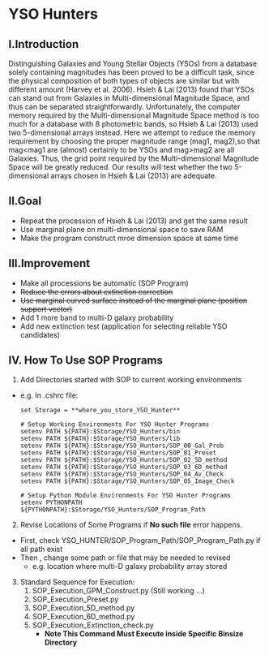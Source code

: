 # **YSO Hunters**
## **I.Introduction**
Distinguishing Galaxies and Young Stellar Objects (YSOs) from a database solely containing magnitudes has been proved to be a difficult task, since the physical composition of both types of objects are similar but with different amount (Harvey et al. 2006). Hsieh & Lai (2013) found that YSOs can stand out from Galaxies in Multi-dimensional Magnitude Space, and thus can be separated straightforwardly. Unfortunately, the computer memory required by the Multi-dimensional Magnitude Space method is too much for a database with 8 photometric bands, so Hsieh & Lai (2013) used two 5-dimensional arrays instead. Here we attempt to reduce the memory requirement by choosing the proper magnitude range (mag1, mag2),so that mag\<mag1 are (almost) certainly to be YSOs and mag\>mag2 are all Galaxies. Thus, the grid point required by the Multi-dimensional Magnitude Space will be greatly reduced. Our results will test whether the two 5-dimensional arrays chosen in Hsieh & Lai (2013) are adequate.

## **II.Goal**
- Repeat the procession of Hsieh & Lai (2013) and get the same result
- Use marginal plane on multi-dimensional space to save RAM
- Make the program construct mroe dimension space at same time

## **III.Improvement**
- Make all processions be automatic (SOP Program)
- ~~Reduce the errors about extinction correction~~
- ~~Use marginal curved surface instead of the marginal plane (position support vector)~~
- Add 1 more band to multi-D galaxy probability
- Add new extinction test (application for selecting reliable YSO candidates)

## **IV. How To Use SOP Programs**
1. Add Directories started with SOP to current working environments
  - e.g. In .cshrc file:
    ```
	set Storage = **where_you_store_YSO_Hunter**

	# Setup Working Environments For YSO Hunter Programs
	setenv PATH ${PATH}:$Storage/YSO_Hunters/bin
	setenv PATH ${PATH}:$Storage/YSO_Hunters/lib
	setenv PATH ${PATH}:$Storage/YSO_Hunters/SOP_00_Gal_Prob
	setenv PATH ${PATH}:$Storage/YSO_Hunters/SOP_01_Preset
	setenv PATH ${PATH}:$Storage/YSO_Hunters/SOP_02_5D_method
	setenv PATH ${PATH}:$Storage/YSO_Hunters/SOP_03_6D_method
	setenv PATH ${PATH}:$Storage/YSO_Hunters/SOP_04_Av_Check
	setenv PATH ${PATH}:$Storage/YSO_Hunters/SOP_05_Image_Check

	# Setup Python Module Environments For YSO Hunter Programs
	setenv PYTHONPATH ${PYTHONPATH}:$Storage/YSO_Hunters/SOP_Program_Path
    ```
2. Revise Locations of Some Programs if **No such file** error happens.
  - First, check YSO_HUNTER/SOP_Program_Path/SOP_Program_Path.py if all path exist
  - Then , change some path or file that may be needed to revised
    - e.g. location where multi-D galaxy probability array stored

3. Standard Sequence for Execution:
	1. SOP_Execution_GPM_Construct.py (Still working ...)
    2. SOP_Execution_Preset.py
    3. SOP_Execution_5D_method.py
    4. SOP_Execution_6D_method.py
    5. SOP_Execution_Extinction_check.py
        - **Note This Command Must Execute inside Specific Binsize Directory**
